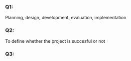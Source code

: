 ### Q1:

Planning, design, development, evaluation, implementation

### Q2:

To define whether the project is succesful or not

### Q3:

